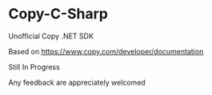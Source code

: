 Copy-C-Sharp
============

Unofficial Copy .NET SDK

Based on https://www.copy.com/developer/documentation

Still In Progress

Any feedback are appreciately welcomed
